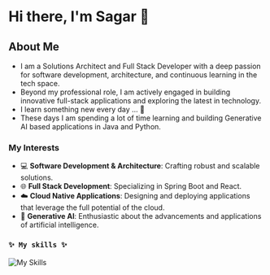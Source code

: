 # Hi there, I'm Sagar 👋

## About Me

- I am a Solutions Architect and Full Stack Developer with a deep passion for software development, architecture, and continuous learning in the tech space.
- Beyond my professional role, I am actively engaged in building innovative full-stack applications and exploring the latest in technology.
- I learn something new every day ... 🌱
- These days I am spending a lot of time learning and building Generative AI based applications in Java and Python.

### My Interests

- 💻 **Software Development & Architecture**: Crafting robust and scalable solutions.
- 🌐 **Full Stack Development**: Specializing in Spring Boot and React.
- ☁️ **Cloud Native Applications**: Designing and deploying applications that leverage the full potential of the cloud.
- 🤖 **Generative AI**: Enthusiastic about the advancements and applications of artificial intelligence.

### `✨ My skills ✨`  

![My Skills](https://skillicons.dev/icons?i=java,spring,python,react,azure,kubernetes,docker,terraform,vscode&theme=light)

<!---
iAMSagar44/iAMSagar44 is a ✨ special ✨ repository because its `README.md` (this file) appears on your GitHub profile.
You can click the Preview link to take a look at your changes.
--->

